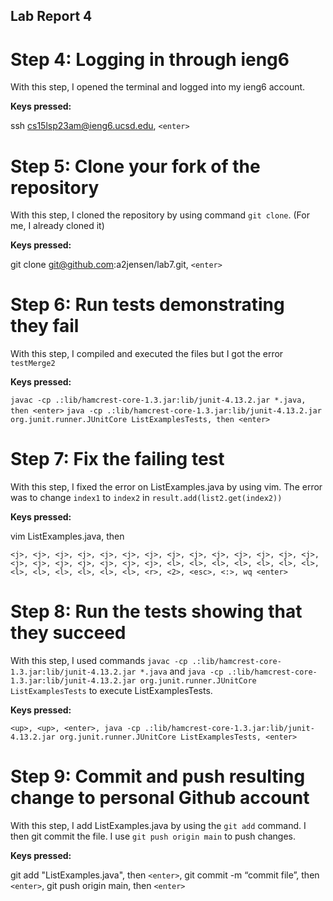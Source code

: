 ## Lab Report 4
# Step 4: Logging in through ieng6

With this step, I opened the terminal and logged into my ieng6 account.

**Keys pressed:**

ssh cs15lsp23am@ieng6.ucsd.edu, ```<enter>```
  
# Step 5: Clone your fork of the repository

With this step, I cloned the repository by using command ``` git clone ```. (For me, I already cloned it)
  
**Keys pressed:**
  
git clone git@github.com:a2jensen/lab7.git, ```<enter>```
  
# Step 6: Run tests demonstrating they fail
  
With this step, I compiled and executed the files but I got the error ```testMerge2```
  
**Keys pressed:**

```javac -cp .:lib/hamcrest-core-1.3.jar:lib/junit-4.13.2.jar *.java, then <enter>```
```java -cp .:lib/hamcrest-core-1.3.jar:lib/junit-4.13.2.jar org.junit.runner.JUnitCore ListExamplesTests, then <enter>```
  
# Step 7: Fix the failing test
  
With this step, I fixed the error on ListExamples.java by using vim. The error was to change ```index1``` to ```index2``` in ```result.add(list2.get(index2))```
  
**Keys pressed:**

vim ListExamples.java, then <enter>

```<j>, <j>, <j>, <j>, <j>, <j>, <j>, <j>, <j>, <j>, <j>, <j>, <j>, <j>, <j>, <j>, <j>, <j>, <j>, <j>, <j>, <l>, <l>, <l>, <l>, <l>, <l>, <l>, <l>, <l>, <l>, <l>, <l>, <l>, <r>, <2>, <esc>, <:>, wq <enter>```
  
# Step 8: Run the tests showing that they succeed

With this step, I used commands ```javac -cp .:lib/hamcrest-core-1.3.jar:lib/junit-4.13.2.jar *.java``` and ```java -cp .:lib/hamcrest-core-1.3.jar:lib/junit-4.13.2.jar org.junit.runner.JUnitCore ListExamplesTests``` to execute ListExamplesTests.

**Keys pressed:**
  
```<up>, <up>, <enter>, java -cp .:lib/hamcrest-core-1.3.jar:lib/junit-4.13.2.jar org.junit.runner.JUnitCore ListExamplesTests, <enter>```
  
  
# Step 9: Commit and push resulting change to personal Github account
  
With this step, I add ListExamples.java by using the ```git add``` command. I then git commit the file. I use ```git push origin main``` to push changes.
  
**Keys pressed:**
  
git add "ListExamples.java", then ```<enter>```,
git commit -m “commit file”, then ```<enter>```,
git push origin main, then ```<enter>```
  
